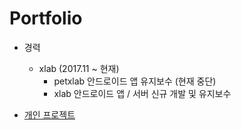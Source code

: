 # Portfolio 

- 경력
    - xlab (2017.11 ~ 현재)
        - petxlab 안드로이드 앱 유지보수 (현재 중단)
        - xlab 안드로이드 앱 / 서버 신규 개발 및 유지보수
        
- [개인 프로젝트](https://1drv.ms/u/s!AnZUl3_3ZAKThvpSOQpcJrcpC6_M8g?e=dB3PtO)
